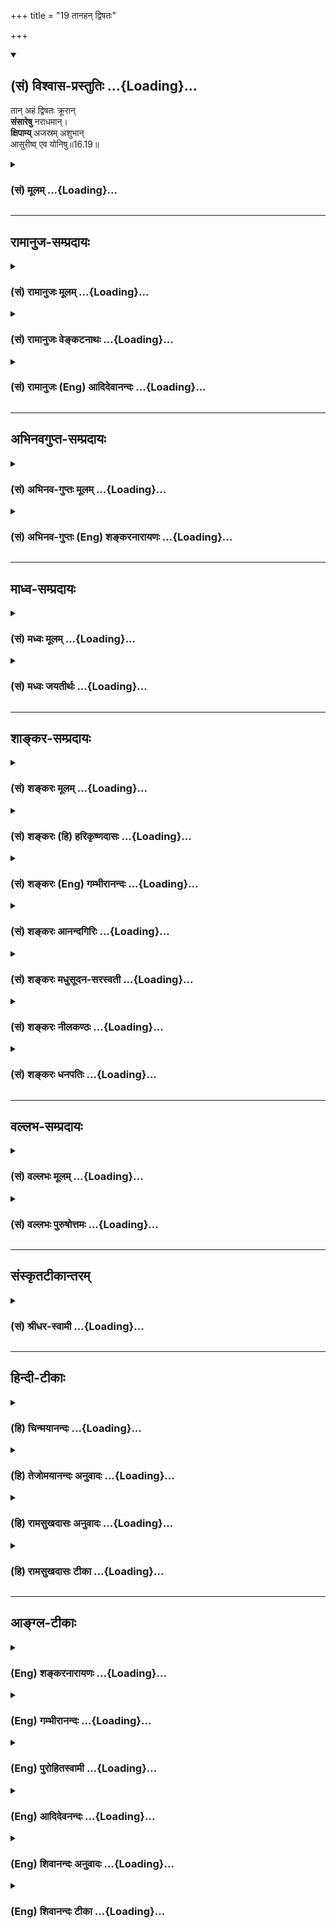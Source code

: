 +++
title = "19 तानहन् द्विषतः"

+++
<div class="js_include" newlevelforh1="2" title="(सं) विश्वास-प्रस्तुतिः" unfilled url="/mahAbhAratam/shlokashaH/06-bhIShma-parva/03-bhagavad-gItA-parva/saMskRtam/vishvAsa-prastutiH/16_daivAsura-sampad-vib/19_tAnahan_dviShataH.md">
<details open><summary><h2>(सं) विश्वास-प्रस्तुतिः ...{Loading}...</h2></summary>

तान् अहं द्विषतः क्रूरान्  
**संसारेषु** नराधमान्।  
**क्षिपाम्य्** अजस्रम् अशुभान्  
आसुरीष्व् एव योनिषु॥16.19॥
</details>
</div>
<div class="js_include collapsed" newlevelforh1="3" title="(सं) मूलम्" unfilled url="/mahAbhAratam/shlokashaH/06-bhIShma-parva/03-bhagavad-gItA-parva/saMskRtam/mUlam/16_daivAsura-sampad-vib/19_tAnahan_dviShataH.md">
<details><summary><h3>(सं) मूलम् ...{Loading}...</h3></summary>

तानहं द्विषतः क्रूरान्संसारेषु नराधमान्।  
क्षिपाम्यजस्रमशुभानासुरीष्वेव योनिषु।।16.19।।
</details>
</div>


_________________
## रामानुज-सम्प्रदायः
<div class="js_include collapsed" newlevelforh1="3" title="(सं) रामानुजः मूलम्" unfilled url="/mahAbhAratam/shlokashaH/06-bhIShma-parva/03-bhagavad-gItA-parva/saMskRtam/rAmAnujaH/mUlam/16_daivAsura-sampad-vib/19_tAnahan_dviShataH.md">
<details><summary><h3>(सं) रामानुजः मूलम् ...{Loading}...</h3></summary>

।।16.19।। य एवं मां द्विषन्ति **तान् क्रूरान् नराधमान् अशुभान् अहम्
अजस्रं संसारेषु** जन्मजरामरणादिरूपेण परिवर्तमानेषु संतानेषु; तत्र अपि
**आसुरीषु एव योनिषु क्षिपामि।** मदानुकूल्यप्रत्यनीकेषु एव जन्मसु
क्षिपामि। तत्तज्जन्मप्राप्त्यनुगुणप्रवृत्तिहेतुभूतबुद्धिषु क्रूरासु अहम्
एव संयोजयामि इत्यर्थः।

</details>
</div>
<div class="js_include collapsed" newlevelforh1="3" title="(सं) रामानुजः वेङ्कटनाथः" unfilled url="/mahAbhAratam/shlokashaH/06-bhIShma-parva/03-bhagavad-gItA-parva/saMskRtam/rAmAnujaH/venkaTanAthaH/16_daivAsura-sampad-vib/19_tAnahan_dviShataH.md">
<details><summary><h3>(सं) रामानुजः वेङ्कटनाथः ...{Loading}...</h3></summary>

  
  
।।16.19।। एवंविधप्रद्वेषादिपूर्वकयागादेरपि
यथोचितप्रतिकूलफलप्रदोऽहमेवेत्युच्यते -- तानहम् इत्यादिश्लोकद्वयेन।
वैषम्यनैर्घृण्यपरिहारार्थःतान् इत्यनुवाद इत्यभिप्रायेणाऽऽहय एवं मां
द्विषन्तीति। अत्र चतुर्भिर्विशेषणैःन मां दुष्कृतिनः \[17।15\]
इत्यादिनोक्ताश्चतुर्विधा दुष्कृतिन एव विवक्षिता इति तद्व्याख्यानम्। तथा
हि -- नराधमशब्दस्तावत्स एव;आसुरं भावमाश्रिताः \[7।15\]
इत्येतत्तुद्विषन्तः इत्येतत् समानार्थतया प्रागेव व्याख्यातम्; एवं
क्रूराशुभशब्दावपि यथायोगं मूढादिशब्दसमानार्थौ नेतव्यौ। अत्राविभागेन
योजनं चासुरराश्यैक्यात्। जन्मादिचक्रपरिवृत्तिष्वविच्छिन्नतयैकाकारेण
सरणात् संसारः सन्तानः। संसरति पुरुषोऽस्मिन्निति अधिकरणार्थघञन्तोऽत्र
संसारशब्दः।
तद्बहुत्वोक्तिश्चक्रपरिवृत्त्यानन्त्यादित्याहजन्मजरेत्यादिना।
संसारशब्दस्य सदसज्जन्मसाधारणत्वाद्विशेष्यत इत्याहतत्रापीति। एतद्धि
दुर्लभतरं लोके जन्म यदीदृशम् \[6।42\]
इत्याद्युक्तभगवद्योगानुकूलसात्त्विकजन्मविशेषव्यवच्छेदाय
तामसत्वम्आसुरीष्वेव इत्युच्यत इत्याहमदानुकूल्यप्रत्यनीकेष्विति। ईदृशं
प्रतिकूलजन्म देवादिचतुर्विधयोनिष्वपि द्रष्टव्यमिति। एष एवासाधु कर्म
कारयति तं यमधो निनीषति \[कौ.उ.3।9\] इत्यादिश्रुत्यनुसारेणक्षिपामि
इत्युक्तस्य द्वारमाहतत्तदिति।
पापप्रवृत्तिहेतुभूतक्रूरबुद्ध्यादिप्रदानमपि
प्राचीनप्रद्वेषादिफलभूतत्वान्नेश्वरस्य वैषम्यनैर्घृण्यापादकम्।  
  

</details>
</div>
<div class="js_include collapsed" newlevelforh1="3" title="(सं) रामानुजः (Eng) आदिदेवानन्दः" unfilled url="/mahAbhAratam/shlokashaH/06-bhIShma-parva/03-bhagavad-gItA-parva/saMskRtam/rAmAnujaH/english/AdidevAnandaH/16_daivAsura-sampad-vib/19_tAnahan_dviShataH.md">
<details><summary><h3>(सं) रामानुजः (Eng) आदिदेवानन्दः ...{Loading}...</h3></summary>

16.19 Those who hate Me in this manner, I hurl them, the cruel,
inauspicious and the vilest of mankind into the cycle of births and deaths for ever, viz., old age, death etc., revolving again and again,
and even there into demoniac wombs. I hurl them into births,
antagonistic to any friendliness towards Me. The meaning is that I shall connect them to cruel minds as would impel them to actions which lead them to the attainment of cursed births.

</details>
</div>


_________________
## अभिनवगुप्त-सम्प्रदायः
<div class="js_include collapsed" newlevelforh1="3" title="(सं) अभिनव-गुप्तः मूलम्" unfilled url="/mahAbhAratam/shlokashaH/06-bhIShma-parva/03-bhagavad-gItA-parva/saMskRtam/abhinava-guptaH/mUlam/16_daivAsura-sampad-vib/19_tAnahan_dviShataH.md">
<details><summary><h3>(सं) अभिनव-गुप्तः मूलम् ...{Loading}...</h3></summary>

।।16.17 -- 16.20।। आत्मसंभाविता इत्यादि गतिमित्यन्तम्। यज्ञैर्यजन्ते नाम;
निष्फलमित्यर्थः। क्रोधेन हि सर्वं नश्यतीत्यर्थः। यद्वा नामयज्ञैः;
संज्ञामात्रेणैव +++(S; omit एव)+++ ये यज्ञाः तैः +++(S; omit तैः)+++। अथवा --
नामार्थं प्रसिद्ध्यर्थं ये यज्ञाः +++(omits ये यज्ञाः)+++ -- येन +++(S omits
येन)+++ यज्ञयाजी अयम् इति व्यपदेशो जायते -- ते दम्भपूर्वका एव; न तु फलन्ति।
क्रोधादिरूषितत्वादेव लोकान् द्विषन्तो मामेव द्विषन्ति। अहं वासुदेवो हि
सर्वावासः। आत्मनि च द्वेषवन्तः आत्मनो ( आत्मने) ह्यहितं निरयपातहेतुम्
आचरन्ति +++(S उपाचरन्ति)+++। तांश्चाहम् आसुरीष्वेव योनिषु क्षिपामि।

</details>
</div>
<div class="js_include collapsed" newlevelforh1="3" title="(सं) अभिनव-गुप्तः (Eng) शङ्करनारायणः" unfilled url="/mahAbhAratam/shlokashaH/06-bhIShma-parva/03-bhagavad-gItA-parva/saMskRtam/abhinava-guptaH/english/shankaranArAyaNaH/16_daivAsura-sampad-vib/19_tAnahan_dviShataH.md">
<details><summary><h3>(सं) अभिनव-गुप्तः (Eng) शङ्करनारायणः ...{Loading}...</h3></summary>

16.19 See Coment under 16.20

</details>
</div>


_________________
## माध्व-सम्प्रदायः
<div class="js_include collapsed" newlevelforh1="3" title="(सं) मध्वः मूलम्" unfilled url="/mahAbhAratam/shlokashaH/06-bhIShma-parva/03-bhagavad-gItA-parva/saMskRtam/madhvaH/mUlam/16_daivAsura-sampad-vib/19_tAnahan_dviShataH.md">
<details><summary><h3>(सं) मध्वः मूलम् ...{Loading}...</h3></summary>

।।16.19।। Sri Madhvacharya did not comment on this sloka.,

</details>
</div>
<div class="js_include collapsed" newlevelforh1="3" title="(सं) मध्वः जयतीर्थः" unfilled url="/mahAbhAratam/shlokashaH/06-bhIShma-parva/03-bhagavad-gItA-parva/saMskRtam/madhvaH/jayatIrthaH/16_daivAsura-sampad-vib/19_tAnahan_dviShataH.md">
<details><summary><h3>(सं) मध्वः जयतीर्थः ...{Loading}...</h3></summary>

।।16.19।। Sri Jayatirtha did not comment on this sloka.  
  

</details>
</div>


_________________
## शाङ्कर-सम्प्रदायः
<div class="js_include collapsed" newlevelforh1="3" title="(सं) शङ्करः मूलम्" unfilled url="/mahAbhAratam/shlokashaH/06-bhIShma-parva/03-bhagavad-gItA-parva/saMskRtam/shankaraH/mUlam/16_daivAsura-sampad-vib/19_tAnahan_dviShataH.md">
<details><summary><h3>(सं) शङ्करः मूलम् ...{Loading}...</h3></summary>

।।16.19।। --,**तान् अहं** सन्मार्गप्रतिपक्षभूतान् साधुद्वेषिणः
**द्विषतश्**च मां **क्रूरान् संसारेषु** एव अनेकनरकसंसरणमार्गेषु
**नराधमान्** अधर्मदोषवत्त्वात् **क्षिपामि** प्रक्षिपामि **अजस्रं**
संततम् **अशुभान्** अशुभकर्मकारिणः **आसुरीष्वेव** क्रूरकर्मप्रायासु
व्याघ्रसिंहादि**योनिषु** क्षिपामि इत्यनेन संबन्धः।।

</details>
</div>
<div class="js_include collapsed" newlevelforh1="3" title="(सं) शङ्करः (हि) हरिकृष्णदासः" unfilled url="/mahAbhAratam/shlokashaH/06-bhIShma-parva/03-bhagavad-gItA-parva/saMskRtam/shankaraH/hindI/harikRShNadAsaH/16_daivAsura-sampad-vib/19_tAnahan_dviShataH.md">
<details><summary><h3>(सं) शङ्करः (हि) हरिकृष्णदासः ...{Loading}...</h3></summary>

।।16.19।। सन्मार्गके प्रतिपक्षी और मेरे तथा साधुपुरुषोंके साथ द्वेष
करनेवाले उन सब अशुभकर्मकारी क्रूर नराधमोंको; मैं बारंबार संसारमें --
नरकप्राप्तिके मार्गमें जो प्रायः क्रूर कर्म करनेवाली व्याघ्रसिंह आदि
आसुरी योनियाँ हैं उनमें ही सदा गिराता हूँ क्योंकि वे पापादि दोषोंसे
युक्त हैं। क्षिपामि इस क्रियापदका; योनिषु के साथ सम्बन्ध है।

</details>
</div>
<div class="js_include collapsed" newlevelforh1="3" title="(सं) शङ्करः (Eng) गम्भीरानन्दः" unfilled url="/mahAbhAratam/shlokashaH/06-bhIShma-parva/03-bhagavad-gItA-parva/saMskRtam/shankaraH/english/gambhIrAnandaH/16_daivAsura-sampad-vib/19_tAnahan_dviShataH.md">
<details><summary><h3>(सं) शङ्करः (Eng) गम्भीरानन्दः ...{Loading}...</h3></summary>

16.19 Because of their defect of unrighteousness, aham, I; ksipami,
cast, hurl; ajasram, for ever; all tan, those; who are dvisatah, hateful
of Me; kruran, cruel; and asubhan, who are evil doers; samsaresu, in the
worlds-who are on the paths leading to hell; who are the nara-adhaman,
vilest of human beings, who are opposed to the right path, who are
hostile to the pious people; eva, verily; asurisu, into the demoniacal;
yonisu, classes-tigers, loins, etc., which are full of evil deeds. The
verb cast is to be connected with 'into the classes'.

</details>
</div>
<div class="js_include collapsed" newlevelforh1="3" title="(सं) शङ्करः आनन्दगिरिः" unfilled url="/mahAbhAratam/shlokashaH/06-bhIShma-parva/03-bhagavad-gItA-parva/saMskRtam/shankaraH/AnandagiriH/16_daivAsura-sampad-vib/19_tAnahan_dviShataH.md">
<details><summary><h3>(सं) शङ्करः आनन्दगिरिः ...{Loading}...</h3></summary>

।।16.19।। तेषामुक्तविशेषणवतामासुराणां किं स्यादिति तदाह -- **तानिति।**
भगवतो नैर्घृण्यप्रसङ्गं प्रत्यादिशति -- **अधर्मेति।**

</details>
</div>
<div class="js_include collapsed" newlevelforh1="3" title="(सं) शङ्करः मधुसूदन-सरस्वती" unfilled url="/mahAbhAratam/shlokashaH/06-bhIShma-parva/03-bhagavad-gItA-parva/saMskRtam/shankaraH/madhusUdana-sarasvatI/16_daivAsura-sampad-vib/19_tAnahan_dviShataH.md">
<details><summary><h3>(सं) शङ्करः मधुसूदन-सरस्वती ...{Loading}...</h3></summary>

।।16.19।। तेषां त्वत्कृपया कदाचिन्निस्तारं स्यादिति नेत्याह -- तानिति।
तान्सन्मार्गप्रतिपक्षभूतान् द्विषतः साधून् मां च क्रूरान् हिंसापरानतो
नराधमानतिनिन्दितानजस्रं सन्ततमशुभानशुभकर्मकारिणः अहं सर्वकर्मफलदातेश्वरः
संसारेष्वेव नरकसंसरणमार्गेषु क्षिपामि पातयामि।
नरकगतश्चासुरीष्वेवातिक्रूरासु व्याघ्रसर्पादियोनिषु
तत्तत्कर्मवासनानुसारेण क्षिपामीत्यनुषज्यते। एतादृशेषु द्रोहिषु नास्ति
ममेश्वरस्य न कृपेत्यर्थः। तथाच श्रुतिःअथ कपूयचरणा अभ्याशोहयत्ते कपूयां
योनिमापद्येरन् श्वयोनिं वा शूकरयोनिं वा चण्डालयोनिं वेति। कपूयचरणाः
कुत्सितकर्माणः अभ्याशो ह शीघ्रमेव कपूयां कुत्सितां योनिमापद्यन्त इति
श्रुतेरर्थः। अतएव पूर्वपूर्वकर्मानुसारित्वान्नेश्वरस्य वैषम्यं
नैर्घृण्यं वा। तथाच पारमर्षं सूत्रंवैषम्यनैर्घृण्ये न सापेक्षत्वात्तथा
हि दर्शयति इति। एवं च पापकर्माण्येव तेषां कारयति भगवान् तेषु
तद्बीजसत्त्वात्कारुणिकत्वेऽपि तानि न शातयति तन्नाशकपुण्योपचयाभावात्;
पुण्योपचयं न कारयति तेषामयोग्यत्वात्। न हीश्वरः पाषाणेषु
यवाङ्कुरान्करोतीश्वरत्वादयोग्यस्यापि योग्यतां संपादयितुं शक्नोतीति चेत्
शक्नोत्येव सत्यसंकल्पत्वात्। यदि संकल्पयेत् नतु संकल्पयति आज्ञालङ्घिषु
स्वभक्तद्रोहिषु दुरात्मस्वप्रसन्नत्वात्। अत एव श्रूयतेएष ह्येव साधुकर्म
कारयति तं यमुन्निनीषत एष उ एवासाधुकर्म कारयति तं यमधो निनीषते इति। येषु
प्रसादकारणमस्त्याज्ञापालनादि तेषु प्रसीदति येषु तु तद्वैपरीत्यं तेषु न
प्रसीदति सति कारणे कार्यं कारणाभावे कार्याभाव इति किमत्र वैषम्यंपरात्तु
तच्छ्रुतेः इति न्यायाच्चान्ततो गत्वा किंचिद्वैषम्यापादने
माहामायत्वाददोषः।

</details>
</div>
<div class="js_include collapsed" newlevelforh1="3" title="(सं) शङ्करः नीलकण्ठः" unfilled url="/mahAbhAratam/shlokashaH/06-bhIShma-parva/03-bhagavad-gItA-parva/saMskRtam/shankaraH/nIlakaNThaH/16_daivAsura-sampad-vib/19_tAnahan_dviShataH.md">
<details><summary><h3>(सं) शङ्करः नीलकण्ठः ...{Loading}...</h3></summary>

।।16.19।। तेषां फलमाह -- **तानिति।** सर्वभूतसमोऽप्यहं तान्
वेदोक्तशासनातिगान् भूतद्रोहकर्तॄन्। अहमन्तरात्मा न तु तटस्थो येन मम
वैषम्यं स्यात्। पूर्वसंस्कारात्ते तथैव पापं कुर्वन्ति तदनुरूपं फलं च
प्राप्नुवन्तीत्यर्थः।

</details>
</div>
<div class="js_include collapsed" newlevelforh1="3" title="(सं) शङ्करः धनपतिः" unfilled url="/mahAbhAratam/shlokashaH/06-bhIShma-parva/03-bhagavad-gItA-parva/saMskRtam/shankaraH/dhanapatiH/16_daivAsura-sampad-vib/19_tAnahan_dviShataH.md">
<details><summary><h3>(सं) शङ्करः धनपतिः ...{Loading}...</h3></summary>

।।16.19।। उक्तविशेषणवतामासुराणां गतिमाह -- तान्सन्मार्गप्रतिक्षभूतान्
साधुद्वेषिणो द्विषन्तश्च मां क्रूरान् व्याघ्रादिक्रूरजन्तुतुतल्यान्
अजस्त्रं सततं अशुमाशुभकर्मकारिणोऽतो नराधमान्नरेष्वतिनिकृष्टानहं
धर्माधर्मफलप्रदाता परमेश्वरोऽध्मदोषवत्त्वासंसारेषु नरकसंसरणमार्गेषु
आसुरिष्वेव क्रूरकर्मप्रायासु सिंहव्याघ्रादियोनिषु क्षिपति
संसारेऽस्मिल्ँ लोके इषवः परमर्मभेदकत्वात्संसारेषवः ते च ते नराधमाश्चेति
विग्रहस्तु फलशून्यकुकल्पनालभ्यत्वादाचार्यैः परित्यक्त।

</details>
</div>


_________________
## वल्लभ-सम्प्रदायः
<div class="js_include collapsed" newlevelforh1="3" title="(सं) वल्लभः मूलम्" unfilled url="/mahAbhAratam/shlokashaH/06-bhIShma-parva/03-bhagavad-gItA-parva/saMskRtam/vallabhaH/mUlam/16_daivAsura-sampad-vib/19_tAnahan_dviShataH.md">
<details><summary><h3>(सं) वल्लभः मूलम् ...{Loading}...</h3></summary>

।।16.19।। तानहमिति। अतः सहजासुरान् नत्वावेशिनो मायाविन आसुरीष्वेव योनिषु
पुनः पुनः क्षिपामि।

</details>
</div>
<div class="js_include collapsed" newlevelforh1="3" title="(सं) वल्लभः पुरुषोत्तमः" unfilled url="/mahAbhAratam/shlokashaH/06-bhIShma-parva/03-bhagavad-gItA-parva/saMskRtam/vallabhaH/puruShottamaH/16_daivAsura-sampad-vib/19_tAnahan_dviShataH.md">
<details><summary><h3>(सं) वल्लभः पुरुषोत्तमः ...{Loading}...</h3></summary>

  
  
।।16.19।। सर्वफलदाता च स्वयमेव; अतः स्वभक्तद्वेषिणां फलं न
प्रयच्छामीत्याह -- तानहमिति। अहं तान् द्विषतः क्रूरान् कठिनान् नराधमान्
तामसान् संसारेषु अहम्ममाप्तरूपेषु जन्ममरणादिरूपेषु वा;
तेष्वप्यासुरीष्वेव मत्प्रतिपक्षरूपासु योनिषु अजस्रं निरन्तरं क्षिपामि
पातयामीत्यर्थः। क्षिपामीत्युक्त्या क्रोधः सूचितः।  
  

</details>
</div>


_________________
## संस्कृतटीकान्तरम्
<div class="js_include collapsed" newlevelforh1="3" title="(सं) श्रीधर-स्वामी" unfilled url="/mahAbhAratam/shlokashaH/06-bhIShma-parva/03-bhagavad-gItA-parva/saMskRtam/shrIdhara-svAmI/16_daivAsura-sampad-vib/19_tAnahan_dviShataH.md">
<details><summary><h3>(सं) श्रीधर-स्वामी ...{Loading}...</h3></summary>

।।16.19।। तेषां कदाचिदप्यासुरस्वभावप्रच्युतिर्न भवतीत्याह **-- तानिति
द्वाभ्याम्।** तानहं मां द्विषतः क्रूरान्संसारेषु जन्ममृत्युमार्गेषु;
तत्रापि आसुरीष्वेवातिक्रूरासु व्याघ्रादियोनिषु अजस्रमनवरतं क्षिपामि।
तेषां पापकर्मणां तादृशं फलं ददामीत्यर्थः।

</details>
</div>


_________________
## हिन्दी-टीकाः
<div class="js_include collapsed" newlevelforh1="3" title="(हि) चिन्मयानन्दः" unfilled url="/mahAbhAratam/shlokashaH/06-bhIShma-parva/03-bhagavad-gItA-parva/hindI/chinmayAnandaH/16_daivAsura-sampad-vib/19_tAnahan_dviShataH.md">
<details><summary><h3>(हि) चिन्मयानन्दः ...{Loading}...</h3></summary>

।।16.19।। यहाँ भगवान् श्रीकृष्ण कर्माध्यक्ष और कर्मफलदाता ईश्वर के रूप
में यह वाक्य कह रहे हैं; मैं उन्हें आसुरी योनियों में गिराता हूँ। मनुष्य
अपनी स्वेच्छा से शुभाशुभ कर्म करता है और उसे कर्म के नियमानुसार ईश्वर फल
प्रदान करता है। अत इस फल प्राप्ति में ईश्वर पर पक्षपात का आरोप नहीं किया
जा सकता। उदाहरणार्थ; जब एक न्यायाधीश अपराधियों को कारावास या मृत्युदण्ड
देता है; तो उसे पक्षपाती नहीं कहा जाता; क्योंकि वह तो केवल विधि के
नियमों के अनुसार ही अपना निर्णय देता है। इसी प्रकार; आसुरी भाव के मनुष्य
अपनी निम्नस्तरीय वासनाओं से प्रेरित होकर जब दुष्कर्म करते हैं; तब उन्हें
उनके स्वभाव के अनुकूल ही बारम्बार अासुरी योनियों में जन्म मिलता है। यहाँ
इंगित किये गये पुनर्जन्म के सिद्धांत का एकाधिक स्थलों पर विस्तृत विवेचन
किया जा चुका है। और

</details>
</div>
<div class="js_include collapsed" newlevelforh1="3" title="(हि) तेजोमयानन्दः अनुवादः" unfilled url="/mahAbhAratam/shlokashaH/06-bhIShma-parva/03-bhagavad-gItA-parva/hindI/tejomayAnandaH/anuvAdaH/16_daivAsura-sampad-vib/19_tAnahan_dviShataH.md">
<details><summary><h3>(हि) तेजोमयानन्दः अनुवादः ...{Loading}...</h3></summary>

।।16.19।। ऐसे उन द्वेष करने वाले, क्रूरकर्मी और नराधमों को मैं संसार
में बारम्बार (अजस्रम्) आसुरी योनियों में ही गिराता हूँ अर्थात् उत्पन्न
करता हूँ।।

</details>
</div>
<div class="js_include collapsed" newlevelforh1="3" title="(हि) रामसुखदासः अनुवादः" unfilled url="/mahAbhAratam/shlokashaH/06-bhIShma-parva/03-bhagavad-gItA-parva/hindI/rAmasukhadAsaH/anuvAdaH/16_daivAsura-sampad-vib/19_tAnahan_dviShataH.md">
<details><summary><h3>(हि) रामसुखदासः अनुवादः ...{Loading}...</h3></summary>

।।16.19।। उन द्वेष करनेवाले, क्रूर स्वभाववाले और संसारमें महान् नीच,
अपवित्र मनुष्योंको मैं बार-बार आसुरी योनियोंमें गिराता ही रहता हूँ।

</details>
</div>
<div class="js_include collapsed" newlevelforh1="3" title="(हि) रामसुखदासः टीका" unfilled url="/mahAbhAratam/shlokashaH/06-bhIShma-parva/03-bhagavad-gItA-parva/hindI/rAmasukhadAsaH/TIkA/16_daivAsura-sampad-vib/19_tAnahan_dviShataH.md">
<details><summary><h3>(हि) रामसुखदासः टीका ...{Loading}...</h3></summary>

।।16.19।।***व्याख्या --***  **तानहं द्विषतः क्रूरान्संसारेषु नराधमान्
--** सातवें अध्यायके पंद्रहवें और नवें अध्यायके बारहवें श्लोकमें वर्णित
आसुरीसम्पदाका इस अध्यायके सातवेंसे अठारहवें श्लोकतक विस्तारसे वर्णन किया
गया। अब आसुरीसम्पदाके विषयका इन दो (उन्नीसवेंबीसवें) श्लोकोंमें उपसंहार
करते हुए भगवान् कहते हैं कि ऐसे आसुर मनुष्य बिना ही कारण सबसे वैर रखते
हैं और सबका अनिष्ट करनेपर ही तुले रहते हैं। उनके कर्म बड़े क्रूर होते
हैं; जिनके द्वारा दूसरोंकी हिंसा आदि हुआ करती है। ऐसे वे क्रूर; निर्दयी;
हिंसक मनुष्य नराधम अर्थात् मनुष्योंमें महान् नीच हैं -- **नराधमान्।**
उनको मनुष्योंमें नीच कहनेका मतलब यह है कि नरकोंमें रहनेवाले और पशुपक्षी
आदि (चौरासी लाख योनियाँ) अपने पूर्वकर्मोंका फल भोगकर शुद्ध हो रहे हैं और
ये आसुर मनुष्य अन्यायपाप करके पशुपक्षी आदिसे भी नीचेकी ओर जा रहे हैं।
इसलिये इन लोगोंका सङ्ग बहुत बुरा कहा गया है -- **बरु भल बास नरक कर ताता।
दुष्ट संग जनि देइ बिधाता**।। (मानस 5। 46। 4)नरकोंका वास बहुत अच्छा है; पर
विधाता (ब्रह्मा) हमें दुष्टका सङ्ग कभी न दे क्योंकि नरकोंके वाससे तो पाप
नष्ट होकर शुद्धि आती है; पर दुष्टोंके सङ्गसे अशुद्धि आती है; पाप बनते
हैं पापके ऐसे बीज बोये जाते हैं; जो आगे नरक तथा चौरासी लाख योनियाँ
भोगनेपर भी पूरे नष्ट नहीं होते। प्रकृतिके अंश शरीरमें राग अधिक होनेसे
आसुरीसम्पत्ति अधिक आती है क्योंकि भगवान्ने कामना(राग) को सम्पूर्ण
पापोंमें हेतु बताया है (3। 37)। उस कामनाके बढ़ जानेसे आसुरीसम्पत्ति
बढ़ती ही चली जाती है। जैसे धनकी अधिक कामना बढ़नेसे झूठ; कपट; छल आदि दोष
विशेषतासे बढ़ जाते हैं और वृत्तियोंमें भी अधिकसेअधिक धन कैसे मिले -- ऐसा
लोभ बढ़ जाता है। फिर मनुष्य अनुचित रीतिसे; छिपावसे; चोरीसे धन लेनेकी
इच्छा करता है। इससे भी अधिक लोभ बढ़ जाता है; तो फिर मनुष्य डकैती करने लग
जाता है और थोड़े धनके लिये मनुष्यकी हत्या कर देनेमें भी नहीं हिचकता। इस
प्रकार उसमें क्रूरता बढ़ती रहती है और उसका स्वभाव राक्षसोंजैसा बन जाता
है। स्वभाव बिगड़नेपर उसका पतन होता चला जाता है और अन्तमें उसे कीटपतङ्ग
आदि आसुरी योनियों और घोर नरकोंकी महान् यातना भोगनी पड़ती
है।**क्षिपाम्यजस्रमशुभानासुरीष्वेव योनिषु --** जिनका नाम लेना; दर्शन
करना; स्मरण करना आदि भी महान् अपवित्र करनेवाला है -- **अशुभान्;** ऐसे
क्रूर; निर्दयी; सबके वैरी मनुष्योंके स्वभावके अनुसार ही भगवान् उनको
आसुरी योनि देते हैं। भगवान् कहते हैं -- **आसुरीष्वेव योनिषु क्षिपामि**
अर्थात् मैं उनको उनके स्वभावके लायक ही कुत्ता; साँप; बिच्छू; बाघ; सिंह
आदि आसुरी योनियोंमें गिराता हूँ। वह भी एकदो बार नहीं; प्रत्युत बारबार
गिराता हूँ -- **अजस्रम्;** जिससे वे अपने कर्मोंका फल भोगकर शुद्ध; निर्मल
होते रहें। भगवान्का उनको आसुरी योनियोंमें गिरानेका तात्पर्य क्या है  
  
भगवान्का उन क्रूर; निर्दयी मनुष्योंपर भी अपनापन है। भगवान् उनको पराया
नहीं समझते; अपना द्वेषीवैरी नहीं समझते; प्रत्युत अपनी ही समझते हैं।
जैसे; जो भक्त जिस प्रकार भगवान्की शरण लेते हैं; भगवान् भी उनको उसी
प्रकार आश्रय देते हैं (गीता 4। 11)। ऐसे ही जो भगवान्के साथ द्वेष करते
हैं; उनके साथ भगवान् द्वेष नहीं करते; प्रत्युत उनको अपना ही समझते हैं।
दूसरे साधारण मनुष्य जिस मनुष्यसे अपनापन करते हैं; उस मनुष्यको ज्यादा
सुखआराम देकर उसको लौकिक सुखमें फँसा देते हैं परन्तु भगवान् जिनसे अपनापन
करते हैं उनको शुद्ध बनानेके लिये वे प्रतिकूल परिस्थिति भेजते हैं; जिससे
वे सदाके लिये सुखी हो जायँ -- उनका उद्धार हो जाय। जैसे; हितैषी अध्यापक
विद्यार्थियोंपर शासन करके; उनकी ताड़ना करके पढ़ाते हैं; जिससे वे
विद्वान् बन जायँ; उन्नत बन जायँ; सुन्दर बन जायँ; ऐसे ही जो प्राणी
परमात्माको जानते नहीं; मानते नहीं और उनका खण्डन करते हैं; उनको भी परम
कृपालु भगवान् जानते हैं; अपना मानते हैं और उनको आसुरी योनियोंमें गिराते
हैं; जिससे उनके किये हुए पाप दूर हो जायँ और वे शुद्ध; निर्मल बनकर अपना
कल्याण कर लें।

</details>
</div>


_________________
## आङ्ग्ल-टीकाः
<div class="js_include collapsed" newlevelforh1="3" title="(Eng) शङ्करनारायणः" unfilled url="/mahAbhAratam/shlokashaH/06-bhIShma-parva/03-bhagavad-gItA-parva/english/shankaranArAyaNaH/16_daivAsura-sampad-vib/19_tAnahan_dviShataH.md">
<details><summary><h3>(Eng) शङ्करनारायणः ...{Loading}...</h3></summary>

16.19. These hateful, cruel, basest men, I hurl incessantly into the inauspicious demoniac wombs alone in the cycle of birth-and-death.

</details>
</div>
<div class="js_include collapsed" newlevelforh1="3" title="(Eng) गम्भीरानन्दः" unfilled url="/mahAbhAratam/shlokashaH/06-bhIShma-parva/03-bhagavad-gItA-parva/english/gambhIrAnandaH/16_daivAsura-sampad-vib/19_tAnahan_dviShataH.md">
<details><summary><h3>(Eng) गम्भीरानन्दः ...{Loading}...</h3></summary>

16.19 I cast for ever those hateful, cruel, evil-doers in the worlds,
the vilest of human beings, verily into the demoniacla classes.

</details>
</div>
<div class="js_include collapsed" newlevelforh1="3" title="(Eng) पुरोहितस्वामी" unfilled url="/mahAbhAratam/shlokashaH/06-bhIShma-parva/03-bhagavad-gItA-parva/english/purohitasvAmI/16_daivAsura-sampad-vib/19_tAnahan_dviShataH.md">
<details><summary><h3>(Eng) पुरोहितस्वामी ...{Loading}...</h3></summary>

16.19 Those who thus hate Me, who are cruel, the dregs of mankind, I condemn them to a continuous, miserable and godless rebirth.

</details>
</div>
<div class="js_include collapsed" newlevelforh1="3" title="(Eng) आदिदेवनन्दः" unfilled url="/mahAbhAratam/shlokashaH/06-bhIShma-parva/03-bhagavad-gItA-parva/english/AdidevanandaH/16_daivAsura-sampad-vib/19_tAnahan_dviShataH.md">
<details><summary><h3>(Eng) आदिदेवनन्दः ...{Loading}...</h3></summary>

16.19 Those haters, cruel, the vilest and the most inauspicious of mankind, I hurl forever into the cycles of births and deaths, into the wombs of demons.

</details>
</div>
<div class="js_include collapsed" newlevelforh1="3" title="(Eng) शिवानन्दः अनुवादः" unfilled url="/mahAbhAratam/shlokashaH/06-bhIShma-parva/03-bhagavad-gItA-parva/english/shivAnandaH/anuvAdaH/16_daivAsura-sampad-vib/19_tAnahan_dviShataH.md">
<details><summary><h3>(Eng) शिवानन्दः अनुवादः ...{Loading}...</h3></summary>

16.19 Those cruel haters, worst among men in the world, I hurl those evil-doers into the wombs of demons only.

</details>
</div>
<div class="js_include collapsed" newlevelforh1="3" title="(Eng) शिवानन्दः टीका" unfilled url="/mahAbhAratam/shlokashaH/06-bhIShma-parva/03-bhagavad-gItA-parva/english/shivAnandaH/TIkA/16_daivAsura-sampad-vib/19_tAnahan_dviShataH.md">
<details><summary><h3>(Eng) शिवानन्दः टीका ...{Loading}...</h3></summary>

16.19 तान् those; अहम् I; द्विषतः (the) hating (ones); क्रूरान् cruel;
संसारेषु in the worlds; नराधमान् worst among men; क्षिपामि (I) hurl;
अजस्रम् for ever; अशुभान् evildoers; आसुरीषु of demons; एव only; योनिषु
in wombs.Commentary Now listen to the manner in which I deal with all these demoniacal persons who injure people and who take delight in killing people and animals and who hate Me; the indweller of all bodies.
I deprive them of their human state and reduce them to a lower condition as subhuman creatures. I hurl them into the wombs of the most cruel beings such as tigers; lions; scorpions; snakes and the like. For ever only means till they purify their hearts. There is no such thing as eternal damnation.Tan Those The enemies of those who tread the path of righteousness and the haters of virtuous persons.Naradhaman Worst among men because they are guilty of the wors evil deeds and they take delight in injuring virtuous persns and in killing persons and animals ruthlessly.Asurishu yonishu Wombs of Asuras Wombs of the most cruel beings such as tigers; lions and the like.

</details>
</div>
